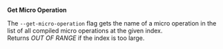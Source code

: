 **Get Micro Operation**

The `--get-micro-operation` flag gets the name of a micro operation in the list of all compiled micro operations at the given index.  
Returns *OUT OF RANGE* if the index is too large.